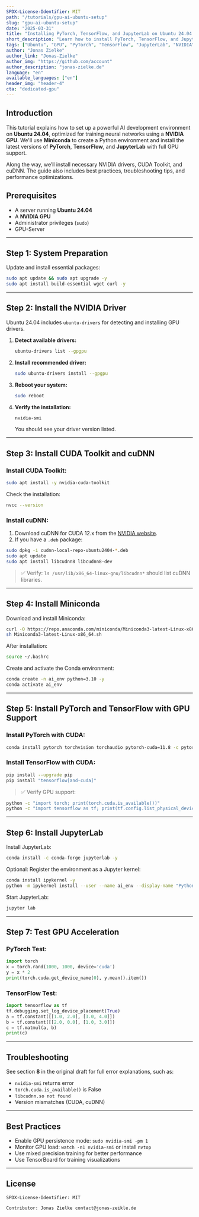 ```yaml
---
SPDX-License-Identifier: MIT
path: "/tutorials/gpu-ai-ubuntu-setup"
slug: "gpu-ai-ubuntu-setup"
date: "2025-03-31"
title: "Installing PyTorch, TensorFlow, and JupyterLab on Ubuntu 24.04 with GPU support"
short_description: "Learn how to install PyTorch, TensorFlow, and JupyterLab in a Conda environment with NVIDIA GPU support on Ubuntu 24.04."
tags: ["Ubuntu", "GPU", "PyTorch", "TensorFlow", "JupyterLab", "NVIDIA", "CUDA"]
author: "Jonas Zielke"
author_link: "Jonas-Zielke"
author_img: "https://github.com/account"
author_description: "jonas-zielke.de"
language: "en"
available_languages: ["en"]
header_img: "header-4"
cta: "dedicated-gpu"
---
```



## Introduction

This tutorial explains how to set up a powerful AI development environment on **Ubuntu 24.04**, optimized for training neural networks using a **NVIDIA GPU**. We'll use **Miniconda** to create a Python environment and install the latest versions of **PyTorch**, **TensorFlow**, and **JupyterLab** with full GPU support.

Along the way, we’ll install necessary NVIDIA drivers, CUDA Toolkit, and cuDNN. The guide also includes best practices, troubleshooting tips, and performance optimizations.

## Prerequisites

- A server running **Ubuntu 24.04**
- A **NVIDIA GPU**
- Administrator privileges (`sudo`)
- GPU-Server

---

## Step 1: System Preparation

Update and install essential packages:

```bash
sudo apt update && sudo apt upgrade -y
sudo apt install build-essential wget curl -y
```


---

## Step 2: Install the NVIDIA Driver

Ubuntu 24.04 includes `ubuntu-drivers` for detecting and installing GPU drivers.

1. **Detect available drivers:**
   ```bash
   ubuntu-drivers list --gpgpu
   ```

2. **Install recommended driver:**
   ```bash
   sudo ubuntu-drivers install --gpgpu
   ```

3. **Reboot your system:**
   ```bash
   sudo reboot
   ```

4. **Verify the installation:**
   ```bash
   nvidia-smi
   ```
   You should see your driver version listed.

---

## Step 3: Install CUDA Toolkit and cuDNN

### Install CUDA Toolkit:

```bash
sudo apt install -y nvidia-cuda-toolkit
```

Check the installation:
```bash
nvcc --version
```

### Install cuDNN:

1. Download cuDNN for CUDA 12.x from the [NVIDIA website](https://developer.nvidia.com/cudnn).
2. If you have a `.deb` package:

```bash
sudo dpkg -i cudnn-local-repo-ubuntu2404-*.deb
sudo apt update
sudo apt install libcudnn8 libcudnn8-dev
```

> ✅ Verify: `ls /usr/lib/x86_64-linux-gnu/libcudnn*` should list cuDNN libraries.

---

## Step 4: Install Miniconda

Download and install Miniconda:

```bash
curl -O https://repo.anaconda.com/miniconda/Miniconda3-latest-Linux-x86_64.sh
sh Miniconda3-latest-Linux-x86_64.sh
```

After installation:
```bash
source ~/.bashrc
```

Create and activate the Conda environment:
```bash
conda create -n ai_env python=3.10 -y
conda activate ai_env
```

---

## Step 5: Install PyTorch and TensorFlow with GPU Support

### Install PyTorch with CUDA:

```bash
conda install pytorch torchvision torchaudio pytorch-cuda=11.8 -c pytorch -c nvidia -y
```

### Install TensorFlow with CUDA:

```bash
pip install --upgrade pip
pip install "tensorflow[and-cuda]"
```

> ✅ Verify GPU support:
```bash
python -c "import torch; print(torch.cuda.is_available())"
python -c "import tensorflow as tf; print(tf.config.list_physical_devices('GPU'))"
```

---

## Step 6: Install JupyterLab

Install JupyterLab:
```bash
conda install -c conda-forge jupyterlab -y
```

Optional: Register the environment as a Jupyter kernel:
```bash
conda install ipykernel -y
python -m ipykernel install --user --name ai_env --display-name "Python (ai_env)"
```

Start JupyterLab:
```bash
jupyter lab
```

---

## Step 7: Test GPU Acceleration

### PyTorch Test:
```python
import torch
x = torch.rand(1000, 1000, device='cuda')
y = x * 2
print(torch.cuda.get_device_name(0), y.mean().item())
```

### TensorFlow Test:
```python
import tensorflow as tf
tf.debugging.set_log_device_placement(True)
a = tf.constant([[1.0, 2.0], [3.0, 4.0]])
b = tf.constant([[2.0, 0.0], [1.0, 3.0]])
c = tf.matmul(a, b)
print(c)
```

---

## Troubleshooting

See section **8** in the original draft for full error explanations, such as:
- `nvidia-smi` returns error
- `torch.cuda.is_available()` is False
- `libcudnn.so not found`
- Version mismatches (CUDA, cuDNN)

---

## Best Practices

- Enable GPU persistence mode: `sudo nvidia-smi -pm 1`
- Monitor GPU load: `watch -n1 nvidia-smi` or install `nvtop`
- Use mixed precision training for better performance
- Use TensorBoard for training visualizations

---

## License

```text
SPDX-License-Identifier: MIT

Contributor: Jonas Zielke contact@jonas-zeikle.de
```

